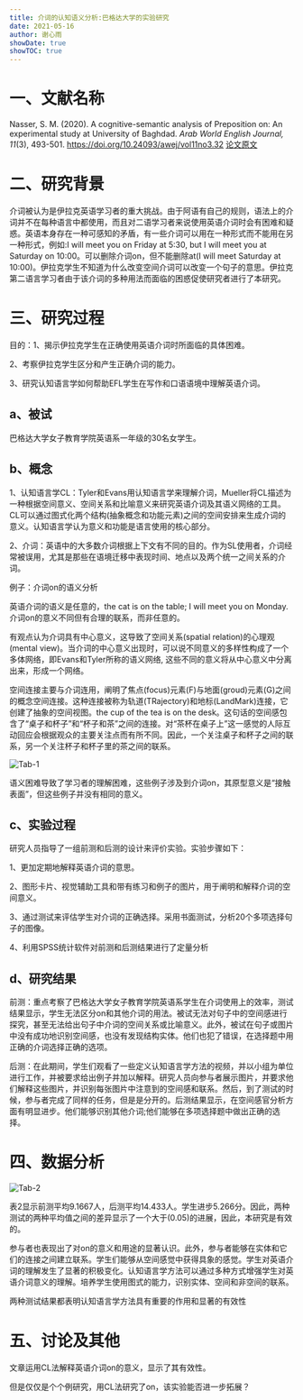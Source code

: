 ```yaml
---
title: 介词的认知语义分析:巴格达大学的实验研究
date: 2021-05-16
author: 谢心雨
showDate: true
showTOC: true
---
```


# 一、文献名称

Nasser, S. M. (2020). A cognitive-semantic analysis of Preposition on: An experimental study at University of Baghdad. *Arab World English Journal, 11*(3), 493-501. https://doi.org/10.24093/awej/vol11no3.32
[论文原文](../Source_Files/2021-05-16-XXY1.pdf)

# 二、研究背景

​		介词被认为是伊拉克英语学习者的重大挑战。由于阿语有自己的规则，语法上的介词并不在每种语言中都使用，而且对二语学习者来说使用英语介词时会有困难和疑惑。英语本身存在一种可感知的矛盾，有一些介词可以用在一种形式而不能用在另一种形式，例如:I will meet you on Friday at 5:30, but I will meet you at Saturday on 10:00。可以删除介词on，但不能删除at(I will meet Saturday at 10:00)。伊拉克学生不知道为什么改变空间介词可以改变一个句子的意思。伊拉克第二语言学习者由于该介词的多种用法而面临的困惑促使研究者进行了本研究。

# 三、研究过程

目的：1、揭示伊拉克学生在正确使用英语介词时所面临的具体困难。

2、考察伊拉克学生区分和产生正确介词的能力。

3、研究认知语言学如何帮助EFL学生在写作和口语语境中理解英语介词。

## a、被试

巴格达大学女子教育学院英语系一年级的30名女学生。

## b、概念

1、认知语言学CL：Tyler和Evans用认知语言学来理解介词，Mueller将CL描述为一种根据空间意义、空间关系和比喻意义来研究英语介词及其语义网络的工具。CL可以通过图式化两个结构(抽象概念和功能元素)之间的空间安排来生成介词的意义。认知语言学认为意义和功能是语言使用的核心部分。

2、介词：英语中的大多数介词根据上下文有不同的目的。作为SL使用者，介词经常被误用，尤其是那些在语境迁移中表现时间、地点以及两个统一之间关系的介词。

  例子：介词on的语义分析

英语介词的语义是任意的，the cat is on the table; I will meet you on Monday. 介词on的意义不同但有合理的联系，而非任意的。

有观点认为介词具有中心意义，这导致了空间关系(spatial relation)的心理观(mental view)。当介词的中心意义出现时，可以说不同意义的多样性构成了一个多体网络，即Evans和Tyler所称的语义网络, 这些不同的意义将从中心意义中分离出来，形成一个网络。

空间连接主要与介词连用，阐明了焦点(focus)元素(F)与地面(groud)元素(G)之间的概念空间连接。这种连接被称为轨道(TRajectory)和地标(LandMark)连接，它创建了抽象的空间视图。the cup of the tea is on the desk。这句话的空间感包含了“桌子和杯子”和“杯子和茶”之间的连接。对“茶杯在桌子上”这一感觉的人际互动回应会根据观众的主要关注点而有所不同。因此，一个关注桌子和杯子之间的联系，另一个关注杯子和杯子里的茶之间的联系。 

![Tab-1](../Supporting_Information/2021-05-16-XXY1-Tab-1.png)

语义困难导致了学习者的理解困难，这些例子涉及到介词on，其原型意义是“接触表面”，但这些例子并没有相同的意义。

## c、实验过程

研究人员指导了一组前测和后测的设计来评价实验。实验步骤如下：

1、更加定期地解释英语介词的意思。

2、图形卡片、视觉辅助工具和带有练习和例子的图片，用于阐明和解释介词的空间意义。

3、通过测试来评估学生对介词的正确选择。采用书面测试，分析20个多项选择句子的图像。

4、利用SPSS统计软件对前测和后测结果进行了定量分析

## d、研究结果

前测：重点考察了巴格达大学女子教育学院英语系学生在介词使用上的效率，测试结果显示，学生无法区分on和其他介词的用法。被试无法对句子中的空间感进行探究，甚至无法给出句子中介词的空间关系或比喻意义。此外，被试在句子或图片中没有成功地识别空间感，也没有发现结构实体。他们也犯了错误，在选择题中用正确的介词选择正确的选项。

后测：在此期间，学生们观看了一些定义认知语言学方法的视频，并以小组为单位进行工作，并被要求给出例子并加以解释。研究人员向参与者展示图片，并要求他们解释这些图片，并识别每张图片中注意到的空间感和联系。然后，到了测试的时候，参与者完成了同样的任务，但是是分开的。后测结果显示，在空间感官分析方面有明显进步。他们能够识别其他介词;他们能够在多项选择题中做出正确的选择。

# 四、数据分析

![Tab-2](../Supporting_Information/2021-05-16-XXY1-Tab-2.png)

表2显示前测平均9.1667人，后测平均14.433人。学生进步5.266分。因此，两种测试的两种平均值之间的差异显示了一个大于(0.05)的进展，因此，本研究是有效的。

参与者也表现出了对on的意义和用途的显著认识。此外，参与者能够在实体和它们的连接之间建立联系。学生们能够从空间感觉中获得具象的感觉。学生对英语介词的理解发生了显著的积极变化。认知语言学方法可以通过多种方式增强学生对英语介词意义的理解。培养学生使用图式的能力，识别实体、空间和非空间的联系。

两种测试结果都表明认知语言学方法具有重要的作用和显著的有效性

# 五、讨论及其他

文章运用CL法解释英语介词on的意义，显示了其有效性。

但是仅仅是个个例研究，用CL法研究了on，该实验能否进一步拓展？

